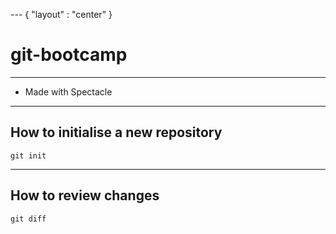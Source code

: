 --- { "layout" : "center" }
# git-bootcamp

---

- Made with Spectacle

---

## How to initialise a new repository

```
git init
```

---

## How to review changes

```
git diff
```
